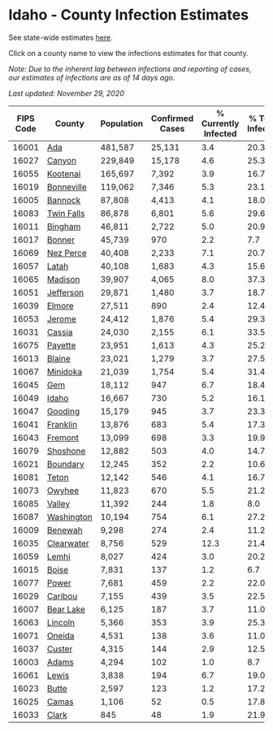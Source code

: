 # Idaho - County Infection Estimates

See state-wide estimates [here](/infections/us-id).

Click on a county name to view the infections estimates for that county.

*Note: Due to the inherent lag between infections and reporting of cases, our estimates of infections are as of 14 days ago.*

*Last updated: November 29, 2020*

|   FIPS Code |                   County |   Population |   Confirmed Cases |   % Currently Infected |   % Total Infected |
|-------------|--------------------------|--------------|-------------------|------------------------|--------------------|
|       16001 |               [Ada](ada) |      481,587 |            25,131 |                    3.4 |               20.3 |
|       16027 |         [Canyon](canyon) |      229,849 |            15,178 |                    4.6 |               25.3 |
|       16055 |     [Kootenai](kootenai) |      165,697 |             7,392 |                    3.9 |               16.7 |
|       16019 | [Bonneville](bonneville) |      119,062 |             7,346 |                    5.3 |               23.1 |
|       16005 |       [Bannock](bannock) |       87,808 |             4,413 |                    4.1 |               18.0 |
|       16083 | [Twin Falls](twin-falls) |       86,878 |             6,801 |                    5.6 |               29.6 |
|       16011 |       [Bingham](bingham) |       46,811 |             2,722 |                    5.0 |               20.9 |
|       16017 |         [Bonner](bonner) |       45,739 |               970 |                    2.2 |                7.7 |
|       16069 |   [Nez Perce](nez-perce) |       40,408 |             2,233 |                    7.1 |               20.7 |
|       16057 |           [Latah](latah) |       40,108 |             1,683 |                    4.3 |               15.6 |
|       16065 |       [Madison](madison) |       39,907 |             4,065 |                    8.0 |               37.3 |
|       16051 |   [Jefferson](jefferson) |       29,871 |             1,480 |                    3.7 |               18.7 |
|       16039 |         [Elmore](elmore) |       27,511 |               890 |                    2.4 |               12.4 |
|       16053 |         [Jerome](jerome) |       24,412 |             1,876 |                    5.4 |               29.3 |
|       16031 |         [Cassia](cassia) |       24,030 |             2,155 |                    6.1 |               33.5 |
|       16075 |       [Payette](payette) |       23,951 |             1,613 |                    4.3 |               25.2 |
|       16013 |         [Blaine](blaine) |       23,021 |             1,279 |                    3.7 |               27.5 |
|       16067 |     [Minidoka](minidoka) |       21,039 |             1,754 |                    5.4 |               31.4 |
|       16045 |               [Gem](gem) |       18,112 |               947 |                    6.7 |               18.4 |
|       16049 |           [Idaho](idaho) |       16,667 |               730 |                    5.2 |               16.1 |
|       16047 |       [Gooding](gooding) |       15,179 |               945 |                    3.7 |               23.3 |
|       16041 |     [Franklin](franklin) |       13,876 |               683 |                    5.4 |               17.3 |
|       16043 |       [Fremont](fremont) |       13,099 |               698 |                    3.3 |               19.9 |
|       16079 |     [Shoshone](shoshone) |       12,882 |               503 |                    4.0 |               14.7 |
|       16021 |     [Boundary](boundary) |       12,245 |               352 |                    2.2 |               10.6 |
|       16081 |           [Teton](teton) |       12,142 |               546 |                    4.1 |               16.7 |
|       16073 |         [Owyhee](owyhee) |       11,823 |               670 |                    5.5 |               21.2 |
|       16085 |         [Valley](valley) |       11,392 |               244 |                    1.8 |                8.0 |
|       16087 | [Washington](washington) |       10,194 |               754 |                    6.1 |               27.2 |
|       16009 |       [Benewah](benewah) |        9,298 |               274 |                    2.4 |               11.2 |
|       16035 | [Clearwater](clearwater) |        8,756 |               529 |                   12.3 |               21.4 |
|       16059 |           [Lemhi](lemhi) |        8,027 |               424 |                    3.0 |               20.2 |
|       16015 |           [Boise](boise) |        7,831 |               137 |                    1.2 |                6.7 |
|       16077 |           [Power](power) |        7,681 |               459 |                    2.2 |               22.0 |
|       16029 |       [Caribou](caribou) |        7,155 |               439 |                    3.5 |               22.5 |
|       16007 |   [Bear Lake](bear-lake) |        6,125 |               187 |                    3.7 |               11.0 |
|       16063 |       [Lincoln](lincoln) |        5,366 |               353 |                    3.9 |               25.3 |
|       16071 |         [Oneida](oneida) |        4,531 |               138 |                    3.6 |               11.0 |
|       16037 |         [Custer](custer) |        4,315 |               144 |                    2.9 |               12.5 |
|       16003 |           [Adams](adams) |        4,294 |               102 |                    1.0 |                8.7 |
|       16061 |           [Lewis](lewis) |        3,838 |               194 |                    6.7 |               19.0 |
|       16023 |           [Butte](butte) |        2,597 |               123 |                    1.2 |               17.2 |
|       16025 |           [Camas](camas) |        1,106 |                52 |                    0.5 |               17.8 |
|       16033 |           [Clark](clark) |          845 |                48 |                    1.9 |               21.9 |